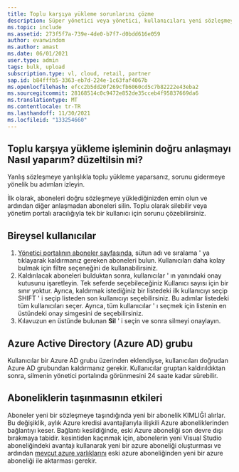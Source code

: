 ```yaml
---
title: Toplu karşıya yükleme sorunlarını çözme
description: Süper yönetici veya yönetici, kullanıcıları yeni sözleşmeye atamış olduğunu düşündüler, ancak kullanıcıları yanlış sözleşmeye ekledi.
ms.topic: include
ms.assetid: 273f5f7a-739e-4de0-b7f7-d0bdd616e059
author: evanwindom
ms.author: amast
ms.date: 06/01/2021
user.type: admin
tags: bulk, upload
subscription.type: vl, cloud, retail, partner
sap.id: b84fffb5-3363-eb7d-224e-1c63faf4067b
ms.openlocfilehash: efcc2b5dd20f269cfb6060cd5c7b82222e43eba2
ms.sourcegitcommit: 28168514c0c9472e852de35cceb4f95837669da6
ms.translationtype: MT
ms.contentlocale: tr-TR
ms.lasthandoff: 11/30/2021
ms.locfileid: "133254660"
---
```

## <a name="how-do-i-fix-a-bulk-upload-to-use-the-correct-agreement"></a>Toplu karşıya yükleme işleminin doğru anlaşmayı Nasıl yaparım? düzeltilsin mi?

Yanlış sözleşmeye yanlışlıkla toplu yükleme yaparsanız, sorunu gidermeye yönelik bu adımları izleyin.

İlk olarak, aboneleri doğru sözleşmeye yüklediğinizden emin olun ve ardından diğer anlaşmadan aboneleri silin. Toplu olarak silebilir veya yönetim portalı aracılığıyla tek bir kullanıcı için sorunu çözebilirsiniz.

## <a name="individual-users"></a>Bireysel kullanıcılar

1. [Yönetici portalının aboneler sayfasında](https://manage.visualstudio.com/subscribers), sütun adı ve sıralama ' ya tıklayarak kaldırmanız gereken aboneleri bulun. Kullanıcıları daha kolay bulmak için filtre seçeneğini de kullanabilirsiniz.
2. Kaldırılacak aboneleri bulduktan sonra, kullanıcılar ' ın yanındaki onay kutusunu işaretleyin. Tek seferde seçebileceğiniz Kullanıcı sayısı için bir sınır yoktur. Ayrıca, kaldırmak istediğiniz bir listedeki ilk kullanıcıyı seçip SHIFT ' i seçip listeden son kullanıcıyı seçebilirsiniz. Bu adımlar listedeki tüm kullanıcıları seçer. Ayrıca, tüm kullanıcılar ' ı seçmek için listenin en üstündeki onay simgesini de seçebilirsiniz. 
3. Kılavuzun en üstünde bulunan **Sil** ' i seçin ve sonra silmeyi onaylayın.

## <a name="azure-active-directory-azure-ad-group"></a>Azure Active Directory (Azure AD) grubu

Kullanıcılar bir Azure AD grubu üzerinden eklendiyse, kullanıcıları doğrudan Azure AD grubundan kaldırmanız gerekir. Kullanıcılar gruptan kaldırıldıktan sonra, silmenin yönetici portalında görünmesini 24 saate kadar sürebilir. 

## <a name="impact-of-moving-subscriptions"></a>Aboneliklerin taşınmasının etkileri

Aboneler yeni bir sözleşmeye taşındığında yeni bir abonelik KIMLIĞI alırlar. Bu değişiklik, aylık Azure kredisi avantajlarıyla ilişkili Azure aboneliklerinden bağlantıyı keser. Bağlantı kesildiğinde, eski Azure aboneliği son devre dışı bırakmaya tabidir. kesintiden kaçınmak için, abonelerin yeni Visual Studio aboneliğindeki avantajı kullanarak yeni bir azure aboneliği oluşturması ve ardından [mevcut azure varlıklarını](https://docs.microsoft.com/azure/azure-resource-manager/management/move-resource-group-and-subscription) eski azure aboneliğinden yeni bir azure aboneliği ile aktarması gerekir.
